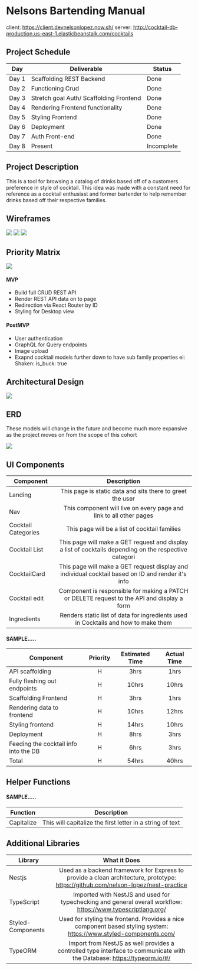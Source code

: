 # Nelsons Bartending Manual
client:
https://client.devnelsonlopez.now.sh/
server:
http://cocktail-db-production.us-east-1.elasticbeanstalk.com/cocktails
## Project Schedule

| Day   | Deliverable                             | Status     |
| ----- | --------------------------------------- | ---------- |
| Day 1 | Scaffolding REST Backend                | Done       |
| Day 2 | Functioning Crud                        | Done       |
| Day 3 | Stretch goal Auth/ Scaffolding Frontend | Done       |
| Day 4 | Rendering Frontend functionality        | Done       |
| Day 5 | Styling Frontend                        | Done       |
| Day 6 | Deployment                              | Done       |
| Day 7 | Auth Front-end                          | Done       |
| Day 8 | Present                                 | Incomplete |

## Project Description

This is a tool for browsing a catalog of drinks based off of a customers preference in style of cocktail. This idea was made with a constant need for reference as a cocktail enthusiast and former bartender to help remember drinks based off their respective families.

## Wireframes

![](https://imgur.com/yw4aVmu.png)
![](https://imgur.com/I0tef7C.png)
![](https://imgur.com/NPzHACL.png)

## Priority Matrix

![](https://imgur.com/IqEjQDI.png)

#### MVP

- Build full CRUD REST API
- Render REST API data on to page
- Redirection via React Router by ID
- Styling for Desktop view

#### PostMVP

- User authentication
- GraphQL for Query endpoints
- Image upload
- Exapnd cocktail models further down to have sub family properties ei: Shaken: is_buck: true

## Architectural Design

![](https://imgur.com/guBVB1U.png)

## ERD

These models will change in the future and become much more expansive as the project moves on from the scope of this cohort

![](https://imgur.com/EmjhrI1.png)

## UI Components

| Component           |                                              Description                                               |
| ------------------- | :----------------------------------------------------------------------------------------------------: |
| Landing             |                       This page is static data and sits there to greet the user                        |
| Nav                 |                   This component will live on every page and link to all other pages                   |
| Cocktail Categories |                             This page will be a list of cocktail families                              |
| Cocktail List       | This page will make a GET request and display a list of cocktails depending on the respective categori |
| CocktailCard        |   This page will make a GET request display and individual cocktail based on ID and render it's info   |
| Cocktail edit       |      Component is responsible for making a PATCH or DELETE request to the API and display a form       |
| Ingredients         |           Renders static list of data for ingredients used in Cocktails and how to make them           |

#### SAMPLE.....

| Component                             | Priority | Estimated Time | Actual Time |
| ------------------------------------- | :------: | :------------: | :---------: |
| API scaffolding                       |    H     |      3hrs      |    1hrs     |
| Fully fleshing out endpoints          |    H     |     10hrs      |    10hrs    |
| Scaffolding Frontend                  |    H     |      3hrs      |    1hrs     |
| Rendering data to frontend            |    H     |     10hrs      |    12hrs    |
| Styling frontend                      |    H     |     14hrs      |    10hrs    |
| Deployment                            |    H     |      8hrs      |    3hrs     |
| Feeding the cocktail info into the DB |    H     |      6hrs      |    3hrs     |
| Total                                 |    H     |     54hrs      |    40hrs    |

## Helper Functions

#### SAMPLE.....

| Function   |                        Description                        |
| ---------- | :-------------------------------------------------------: |
| Capitalize | This will capitalize the first letter in a string of text |

## Additional Libraries

| Library           |                                                           What it Does                                                            |
| ----------------- | :-------------------------------------------------------------------------------------------------------------------------------: |
| Nestjs            | Used as a backend framework for Express to provide a clean architecture, prototype: https://github.com/nelson-lopez/nest-practice |
| TypeScript        |           Imported with NestJS and used for typechecking and general overall workflow: https://www.typescriptlang.org/            |
| Styled-Components |         Used for styling the frontend. Provides a nice component based styling system: https://www.styled-components.com/         |
| TypeORM           |      Import from NestJS as well provides a controlled type interface to communicate with the Database: https://typeorm.io/#/      |

